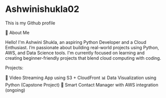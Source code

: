 # Ashwinishukla02
This is my Github profile

👋 About Me

Hello! I'm Ashwini Shukla, an aspiring Python Developer and a Cloud Enthusiast. I’m passionate about building real-world projects using Python, AWS, and Data Science tools. I'm currently focused on learning and creating beginner-friendly projects that blend cloud computing with coding.

Projects:

🎥 Video Streaming App using S3 + CloudFront
📊 Data Visualization using Python (Capstone Project)
🔐 Smart Contact Manager with AWS integration (ongoing)
